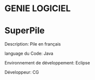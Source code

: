 # GENIE LOGICIEL

# SuperPile

Description:
Pile en français

language du Code:
Java

Environnement de développement:
Eclipse


Développeur:
CG
